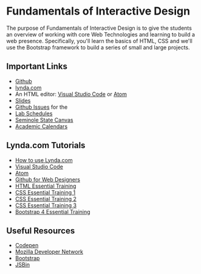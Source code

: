 # Fundamentals of Interactive Design

The purpose of Fundamentals of Interactive Design is to give the students an overview of working with core Web Technologies and learning to build a web presence. Specifically, you'll learn the basics of HTML, CSS and we'll use the Bootstrap framework to build a series of small and large projects.

## Important Links

- [Github](https://github.com/)
- [lynda.com](http://lynda.com)
- An HTML editor: [Visual Studio Code](https://code.visualstudio.com/) or [Atom](https://atom.io/)
- [Slides](https://raybo.org/FID)
- [Github Issues](https://github.com/planetoftheweb/FID/issues) for the
- [Lab Schedules](http://www.seminolestate.edu/computers/labhours/)
- [Seminole State Canvas](https://online.seminolestate.edu/)
- [Academic Calendars](https://www.seminolestate.edu/catalog/#calendar)

## Lynda.com Tutorials
- [How to use Lynda.com](https://www.lynda.com/NA-tutorials/How-use-Lynda-com/77683-2.html)
- [Visual Studio Code](https://www.lynda.com/Visual-Studio-tutorials/Visual-Studio-Code-Web-Developers/588785-2.html)
- [Atom](https://www.lynda.com/Web-Development-tutorials/Learn-Atom-Basics/468147-2.html)
- [Github for Web Designers](https://www.lynda.com/GitHub-tutorials/GitHub-Web-Designers/162276-2.html)
- [HTML Essential Training](https://www.lynda.com/Web-Development-tutorials/HTML-Essential-Training/170427-2.html)
- [CSS Essential Training 1](https://www.lynda.com/CSS-tutorials/CSS-Essential-Training-1/569190-2.html)
- [CSS Essential Training 2](https://www.lynda.com/CSS-tutorials/CSS-Essential-Training-2/569189-2.html)
- [CSS Essential Training 3](https://www.lynda.com/CSS-tutorials/CSS-Essential-Training-3/609030-2.html)
- [Bootstrap 4 Essential Training](https://www.lynda.com/Bootstrap-tutorials/Bootstrap-4-Essential-Training/372545-2.html)

## Useful Resources
- [Codepen](https://codepen.io/)
- [Mozilla Developer Network](https://developer.mozilla.org)
- [Bootstrap](http://getbootstrap.com/)
- [JSBin](http://jsbin.com/)
